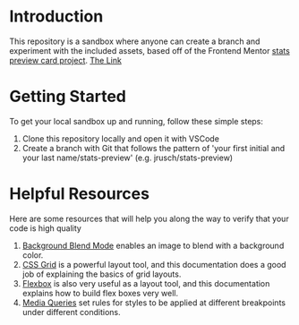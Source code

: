 # Introduction 
This repository is a sandbox where anyone can create a branch and experiment with the included assets, based off of the Frontend Mentor [stats preview card project](https://www.frontendmentor.io/challenges/stats-preview-card-component-8JqbgoU62/hub/stats-preview-card-component-O6OB6e0Qs).
[The Link](https://www.frontendmentor.io/challenges/stats-preview-card-component-8JqbgoU62)

# Getting Started
To get your local sandbox up and running, follow these simple steps:
1.	Clone this repository locally and open it with VSCode
2.	Create a branch with Git that follows the pattern of 'your first initial and your last name/stats-preview'  (e.g. jrusch/stats-preview)

# Helpful Resources
Here are some resources that will help you along the way to verify that your code is high quality
1.  [Background Blend Mode](https://css-tricks.com/almanac/properties/b/background-blend-mode/) enables an image to blend with a background color.
2.  [CSS Grid](https://css-tricks.com/snippets/css/complete-guide-grid/) is a powerful layout tool, and this documentation does a good job of explaining the basics of grid layouts.
3.  [Flexbox](https://css-tricks.com/snippets/css/a-guide-to-flexbox/) is also very useful as a layout tool, and this documentation explains how to build flex boxes very well.
4.  [Media Queries](https://www.w3schools.com/css/css_rwd_mediaqueries.asp) set rules for styles to be applied at different breakpoints under different conditions.
